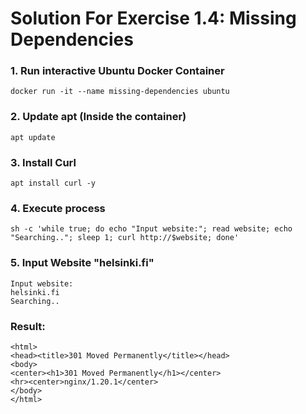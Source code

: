 # Solution For Exercise 1.4: Missing Dependencies
### 1. Run interactive Ubuntu Docker Container 
    docker run -it --name missing-dependencies ubuntu

### 2. Update apt (Inside the container)
    apt update

### 3. Install Curl
    apt install curl -y

### 4. Execute process
    sh -c 'while true; do echo "Input website:"; read website; echo "Searching.."; sleep 1; curl http://$website; done'

### 5. Input Website "helsinki.fi"
    Input website:
    helsinki.fi
    Searching..


### Result:
    <html>
    <head><title>301 Moved Permanently</title></head>
    <body>
    <center><h1>301 Moved Permanently</h1></center>
    <hr><center>nginx/1.20.1</center>
    </body>
    </html>